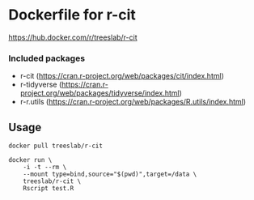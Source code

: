# Dockerfile for r-cit

https://hub.docker.com/r/treeslab/r-cit


### Included packages

 - r-cit (https://cran.r-project.org/web/packages/cit/index.html)
 - r-tidyverse (https://cran.r-project.org/web/packages/tidyverse/index.html)
 - r-r.utils (https://cran.r-project.org/web/packages/R.utils/index.html)


## Usage

```
docker pull treeslab/r-cit
```

```
docker run \
    -i -t --rm \
    --mount type=bind,source="$(pwd)",target=/data \
    treeslab/r-cit \
    Rscript test.R
```

